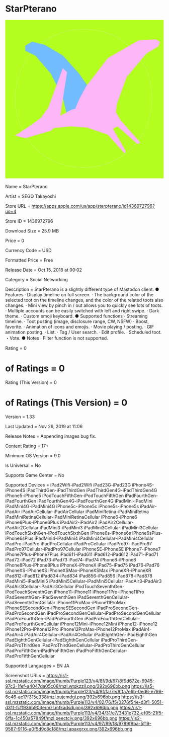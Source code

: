 # StarPterano

![StarPterano](/images/StarPterano.jpg)

Name = StarPterano

Artist = SEGO Takayoshi

Store URL = https://apps.apple.com/us/app/starpterano/id1436972796?uo=4

Store ID = 1436972796

Download Size = 25.9 MB

Price = 0

Currency Code = USD

Formatted Price = Free

Release Date = Oct 15, 2018 at 00:02

Category = Social Networking

Description = StarPterano is a slightly different type of Mastodon client.
● Features
· Display timeline on full screen.
· The background color of the selected toot on the timeline changes, and the color of the related toots also changes.
· Mini view by pinch in / out allows you to quickly see lots of toots.
· Multiple accounts can be easily switched with left and right swipe.
· Dark theme.
· Custom emoji keyboard.
● Supported functions
· Streaming timeline.
· Toot posting (image, disclosure range, CW, NSFW)
· Boost, favorite.
· Animation of icons and emojis.
· Movie playing / posting.
· GIF animation posting.
· List.
· Tag / User search.
· Edit profile.
· Scheduled toot.
・Vote.
● Notes
· Filter function is not supported.

Rating = 0

# of Ratings = 0

Rating (This Version) = 0

# of Ratings (This Version) = 0

Version = 1.33

Last Updated = Nov 26, 2019 at 11:06

Release Notes = Appending images bug fix.

Content Rating = 17+

Minimum OS Version = 9.0

Is Universal = No

Supports Game Center = No

Supported Devices = iPad2Wifi-iPad2Wifi
iPad23G-iPad23G
iPhone4S-iPhone4S
iPadThirdGen-iPadThirdGen
iPadThirdGen4G-iPadThirdGen4G
iPhone5-iPhone5
iPodTouchFifthGen-iPodTouchFifthGen
iPadFourthGen-iPadFourthGen
iPadFourthGen4G-iPadFourthGen4G
iPadMini-iPadMini
iPadMini4G-iPadMini4G
iPhone5c-iPhone5c
iPhone5s-iPhone5s
iPadAir-iPadAir
iPadAirCellular-iPadAirCellular
iPadMiniRetina-iPadMiniRetina
iPadMiniRetinaCellular-iPadMiniRetinaCellular
iPhone6-iPhone6
iPhone6Plus-iPhone6Plus
iPadAir2-iPadAir2
iPadAir2Cellular-iPadAir2Cellular
iPadMini3-iPadMini3
iPadMini3Cellular-iPadMini3Cellular
iPodTouchSixthGen-iPodTouchSixthGen
iPhone6s-iPhone6s
iPhone6sPlus-iPhone6sPlus
iPadMini4-iPadMini4
iPadMini4Cellular-iPadMini4Cellular
iPadPro-iPadPro
iPadProCellular-iPadProCellular
iPadPro97-iPadPro97
iPadPro97Cellular-iPadPro97Cellular
iPhoneSE-iPhoneSE
iPhone7-iPhone7
iPhone7Plus-iPhone7Plus
iPad611-iPad611
iPad612-iPad612
iPad71-iPad71
iPad72-iPad72
iPad73-iPad73
iPad74-iPad74
iPhone8-iPhone8
iPhone8Plus-iPhone8Plus
iPhoneX-iPhoneX
iPad75-iPad75
iPad76-iPad76
iPhoneXS-iPhoneXS
iPhoneXSMax-iPhoneXSMax
iPhoneXR-iPhoneXR
iPad812-iPad812
iPad834-iPad834
iPad856-iPad856
iPad878-iPad878
iPadMini5-iPadMini5
iPadMini5Cellular-iPadMini5Cellular
iPadAir3-iPadAir3
iPadAir3Cellular-iPadAir3Cellular
iPodTouchSeventhGen-iPodTouchSeventhGen
iPhone11-iPhone11
iPhone11Pro-iPhone11Pro
iPadSeventhGen-iPadSeventhGen
iPadSeventhGenCellular-iPadSeventhGenCellular
iPhone11ProMax-iPhone11ProMax
iPhoneSESecondGen-iPhoneSESecondGen
iPadProSecondGen-iPadProSecondGen
iPadProSecondGenCellular-iPadProSecondGenCellular
iPadProFourthGen-iPadProFourthGen
iPadProFourthGenCellular-iPadProFourthGenCellular
iPhone12Mini-iPhone12Mini
iPhone12-iPhone12
iPhone12Pro-iPhone12Pro
iPhone12ProMax-iPhone12ProMax
iPadAir4-iPadAir4
iPadAir4Cellular-iPadAir4Cellular
iPadEighthGen-iPadEighthGen
iPadEighthGenCellular-iPadEighthGenCellular
iPadProThirdGen-iPadProThirdGen
iPadProThirdGenCellular-iPadProThirdGenCellular
iPadProFifthGen-iPadProFifthGen
iPadProFifthGenCellular-iPadProFifthGenCellular

Supported Languages = EN
JA

Screenshot URLs = https://is1-ssl.mzstatic.com/image/thumb/Purple123/v4/8f/9d/67/8f9d672e-6945-97c3-1fef-a4047da05c08/mzl.wtokzzll.png/392x696bb.png
https://is5-ssl.mzstatic.com/image/thumb/Purple123/v4/8f/fa/7e/8ffa7e6b-0ed6-e796-6c46-ac17f315e338/mzl.xujemdgi.png/392x696bb.png
https://is3-ssl.mzstatic.com/image/thumb/Purple113/v4/02/76/f5/0276f54e-d3f1-5051-d31f-fcff936b903e/mzl.mfkadsdi.png/392x696bb.png
https://is1-ssl.mzstatic.com/image/thumb/Purple113/v4/34/31/e7/3431e732-ef05-21f5-6ffa-1c450a57849f/mzl.peectciv.png/392x696bb.png
https://is2-ssl.mzstatic.com/image/thumb/Purple113/v4/97/89/f8/9789f8ba-5f19-9587-9116-a0f5d9c8c188/mzl.apaxgrxx.png/392x696bb.png